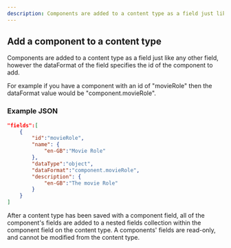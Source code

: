 ```yaml
---
description: Components are added to a content type as a field just like any other field, however the dataFormat of the field specifies the id of the component to add.
---
```


## Add a component to a content type

Components are added to a content type as a field just like any other field, however the dataFormat of the field specifies the id of the component to add.

For example if you have a component with an id of "movieRole" then the dataFormat value would be "component.movieRole".

### Example JSON

```json
"fields":[
    {  
        "id":"movieRole",
        "name": {  
            "en-GB":"Movie Role"
        },
        "dataType":"object",
        "dataFormat":"component.movieRole",
        "description": {  
            "en-GB":"The movie Role"
        }
    }
]
```

After a content type has been saved with a component field, all of the component's fields are added to a nested fields collection within the component field on the content type. A components' fields are read-only, and cannot be modified from the content type.
